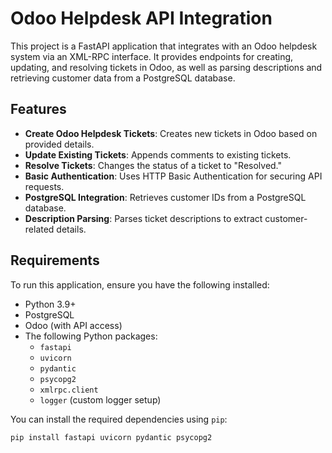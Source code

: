 # Odoo Helpdesk API Integration

This project is a FastAPI application that integrates with an Odoo helpdesk system via an XML-RPC interface. It provides endpoints for creating, updating, and resolving tickets in Odoo, as well as parsing descriptions and retrieving customer data from a PostgreSQL database.

## Features

- **Create Odoo Helpdesk Tickets**: Creates new tickets in Odoo based on provided details.
- **Update Existing Tickets**: Appends comments to existing tickets.
- **Resolve Tickets**: Changes the status of a ticket to "Resolved."
- **Basic Authentication**: Uses HTTP Basic Authentication for securing API requests.
- **PostgreSQL Integration**: Retrieves customer IDs from a PostgreSQL database.
- **Description Parsing**: Parses ticket descriptions to extract customer-related details.

## Requirements

To run this application, ensure you have the following installed:

- Python 3.9+
- PostgreSQL
- Odoo (with API access)
- The following Python packages:
  - `fastapi`
  - `uvicorn`
  - `pydantic`
  - `psycopg2`
  - `xmlrpc.client`
  - `logger` (custom logger setup)

You can install the required dependencies using `pip`:

```bash
pip install fastapi uvicorn pydantic psycopg2
